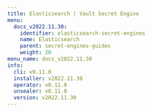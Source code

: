 ```yaml
---
title: Elasticsearch | Vault Secret Engine
menu:
  docs_v2022.11.30:
    identifier: elasticsearch-secret-engines
    name: Elasticsearch
    parent: secret-engines-guides
    weight: 20
menu_name: docs_v2022.11.30
info:
  cli: v0.11.0
  installer: v2022.11.30
  operator: v0.11.0
  unsealer: v0.11.0
  version: v2022.11.30
---
```


